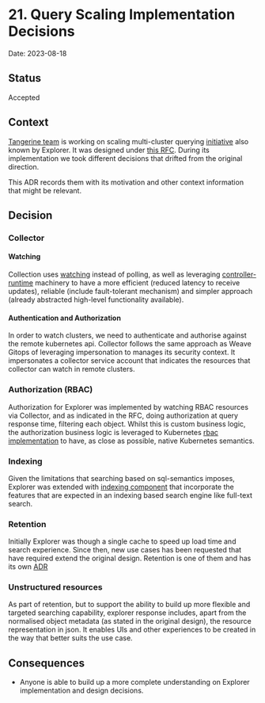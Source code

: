 # 21. Query Scaling Implementation Decisions 

Date: 2023-08-18

## Status

Accepted

## Context

[Tangerine team](https://www.notion.so/weaveworks/Team-Tangerine-f70682867c9f4264ada9b678584e89cf?pvs=4) is working on
scaling multi-cluster querying [initiative](https://www.notion.so/weaveworks/Scaling-Weave-Gitops-Observability-Phase-3-7e0a1cfcc89641c9bb05a05c5356af34?pvs=4)
also known by Explorer. It was designed under [this RFC](../rfcs/0004-query-scaling). During its implementation 
we took different decisions that drifted from the original direction. 

This ADR records them with its motivation and other context information that might be relevant. 

## Decision

### Collector 

#### Watching

Collection uses [watching](https://kubernetes.io/docs/reference/using-api/api-concepts/#efficient-detection-of-changes) 
instead of polling, as well as leveraging [controller-runtime](https://github.com/kubernetes-sigs/controller-runtime) machinery 
to have a more efficient (reduced latency to receive updates), reliable (include fault-tolerant mechanism) and simpler approach (already
abstracted high-level functionality available).

#### Authentication and Authorization

In order to watch clusters, we need to authenticate and authorise against the remote kubernetes api.  Collector 
follows the same approach as Weave Gitops of leveraging impersonation to manages its security context. It impersonates 
a collector service account that indicates the resources that collector can watch in remote clusters. 

### Authorization (RBAC) 

Authorization for Explorer was implemented by watching RBAC resources via Collector, and as indicated in the RFC,
doing authorization at query response time, filtering each object. Whilst this is custom business logic, the authorization 
business logic is leveraged to Kubernetes [rbac implementation](https://github.com/weaveworks/weave-gitops-enterprise/blob/462584c6c1882e1f190be8e4301e2bb7ffe9379d/pkg/query/rbac/rbac.go#L53)
to have, as close as possible, native Kubernetes semantics.

### Indexing

Given the limitations that searching based on sql-semantics imposes, Explorer was extended with [indexing component](https://github.com/weaveworks/weave-gitops-enterprise/blob/main/pkg/query/store/indexer.go)
that incorporate the features that are expected in an indexing based search engine like full-text search.  

### Retention  

Initially Explorer was though a single cache to speed up load time and search experience. Since then, new use cases 
has been requested that have required extend the original design. Retention is one of them and has its own 
[ADR](0019-query-retention.md)

### Unstructured resources

As part of retention, but to support the ability to build up more flexible and targeted searching capability, 
explorer response includes, apart from the normalised object metadata (as stated in the original design), the 
resource representation in json. It enables UIs and other experiences to be created in the way that better suits the use case. 

## Consequences

- Anyone is able to build up a more complete understanding on Explorer implementation and design decisions.
